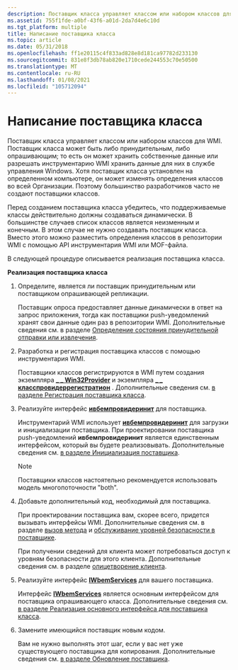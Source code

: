```yaml
---
description: Поставщик класса управляет классом или набором классов для WMI.
ms.assetid: 755f1fde-a0bf-43f6-a01d-2da7d4e6c10d
ms.tgt_platform: multiple
title: Написание поставщика класса
ms.topic: article
ms.date: 05/31/2018
ms.openlocfilehash: ff1e20115c4f833ad828e8d181ca97782d233130
ms.sourcegitcommit: 831e8f3db78ab820e1710cede244553c70e50500
ms.translationtype: MT
ms.contentlocale: ru-RU
ms.lasthandoff: 01/08/2021
ms.locfileid: "105712094"
---
```

# <a name="writing-a-class-provider"></a>Написание поставщика класса

Поставщик класса управляет классом или набором классов для WMI. Поставщик класса может быть либо принудительным, либо опрашивающим; то есть он может хранить собственные данные или разрешать инструментарию WMI хранить данные для них в службе управления Windows. Хотя поставщик класса установлен на определенном компьютере, он может изменять определения классов во всей Организации. Поэтому большинство разработчиков часто не создают поставщики классов.

Перед созданием поставщика класса убедитесь, что поддерживаемые классы действительно должны создаваться динамически. В большинстве случаев список классов является неизменным и конечным. В этом случае не нужно создавать поставщик класса. Вместо этого можно разместить определения классов в репозитории WMI с помощью API инструментария WMI или MOF-файла.

В следующей процедуре описывается реализация поставщика класса.

**Реализация поставщика класса**

1.  Определите, является ли поставщик принудительным или поставщиком опрашивающей репликации.

    Поставщик опроса предоставляет данные динамически в ответ на запрос приложения, тогда как поставщики push-уведомлений хранят свои данные один раз в репозитории WMI. Дополнительные сведения см. в разделе [Определение состояния принудительной отправки или извлечения](determining-push-or-pull-status.md).

2.  Разработка и регистрация поставщика классов с помощью инструментария WMI.

    Поставщики классов регистрируются в WMI путем создания экземпляра [**\_ \_ Win32Provider**](--win32provider.md) и экземпляра [**\_ \_ класспровидеррегистратион**](--classproviderregistration.md) . Дополнительные сведения см. [в разделе Регистрация поставщика класса](registering-a-class-provider.md).

3.  Реализуйте интерфейс [**ивбемпровидеринит**](/windows/desktop/api/Wbemprov/nn-wbemprov-iwbemproviderinit) для поставщика.

    Инструментарий WMI использует [**ивбемпровидеринит**](/windows/desktop/api/Wbemprov/nn-wbemprov-iwbemproviderinit) для загрузки и инициализации поставщика. При проектировании поставщика push-уведомлений **ивбемпровидеринит** является единственным интерфейсом, который вы будете реализовывать. Дополнительные сведения см. [в разделе Инициализация поставщика](initializing-a-provider.md).

    > [!Note]  
    > Поставщики классов настоятельно рекомендуется использовать модель многопоточности "both".

     

4.  Добавьте дополнительный код, необходимый для поставщика.

    При проектировании поставщика вам, скорее всего, придется вызывать интерфейсы WMI. Дополнительные сведения см. в разделе [вызов метода](calling-a-method.md) и [обслуживание уровней безопасности в поставщике](impersonating-a-client.md).

    При получении сведений для клиента может потребоваться доступ к уровням безопасности для этого клиента. Дополнительные сведения см. в разделе [олицетворение клиента](impersonating-a-client.md).

5.  Реализуйте интерфейс [**IWbemServices**](/windows/desktop/api/WbemCli/nn-wbemcli-iwbemservices) для вашего поставщика.

    Интерфейс [**IWbemServices**](/windows/desktop/api/WbemCli/nn-wbemcli-iwbemservices) является основным интерфейсом для поставщика опрашивающего класса. Дополнительные сведения см. [в разделе Реализация основного интерфейса для поставщика класса](implementing-the-primary-interface-for-a-class-provider.md).

6.  Замените имеющийся поставщик новым кодом.

    Вам не нужно выполнять этот шаг, если у вас нет уже существующего поставщика для копирования. Дополнительные сведения см. [в разделе Обновление поставщика](updating-a-provider.md).

 

 



